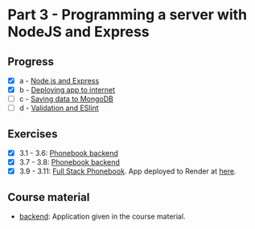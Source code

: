 # Part 3 - Programming a server with NodeJS and Express

## Progress

- [x] a - [Node.js and Express](https://fullstackopen.com/en/part3/node_js_and_express)
- [x] b - [Deploying app to internet](https://fullstackopen.com/en/part3/deploying_app_to_internet)
- [ ] c - [Saving data to MongoDB](https://fullstackopen.com/en/part3/saving_data_to_mongo_db)
- [ ] d - [Validation and ESlint](https://fullstackopen.com/en/part3/validation_and_es_lint)

## Exercises

- [x] 3.1 - 3.6: [Phonebook backend](https://github.com/lmisea/fullstack-phonebook)
- [x] 3.7 - 3.8: [Phonebook backend](https://github.com/lmisea/fullstack-phonebook)
- [x] 3.9 - 3.11: [Full Stack Phonebook](https://github.com/lmisea/fullstack-phonebook). App deployed to Render at [here](https://fullstack-phonebook-mnwb.onrender.com/).

## Course material

- [backend](./backend): Application given in the course material.
